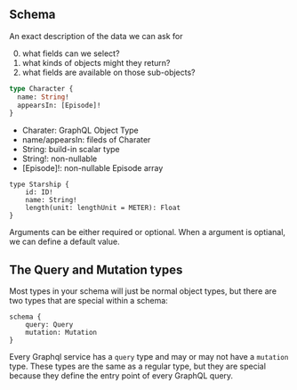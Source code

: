 ## Schema
An exact description of the data we can ask for

0. what fields can we select?
1. what kinds of objects might they return?
2. what fields are available on those sub-objects?


```graphql
type Character {
  name: String!
  appearsIn: [Episode]!
}
```

- Charater: GraphQL Object Type
- name/appearsIn: fileds of Charater
- String: build-in scalar type
- String!: non-nullable
- [Episode]!: non-nullable Episode array

```
type Starship {
    id: ID!
    name: String!
    length(unit: lengthUnit = METER): Float
}
```
Arguments can be either required or optional. When a argument is optianal, we can define a default value.

## The Query and Mutation types

Most types in your schema will just be normal object types, but there are two types that are special within a schema:

```
schema {
    query: Query
    mutation: Mutation
}
```
Every Graphql service has a `query` type and may or may not have a `mutation` type. These types are the same as a regular type, but they are special because they define the entry point of every GraphQL query.



